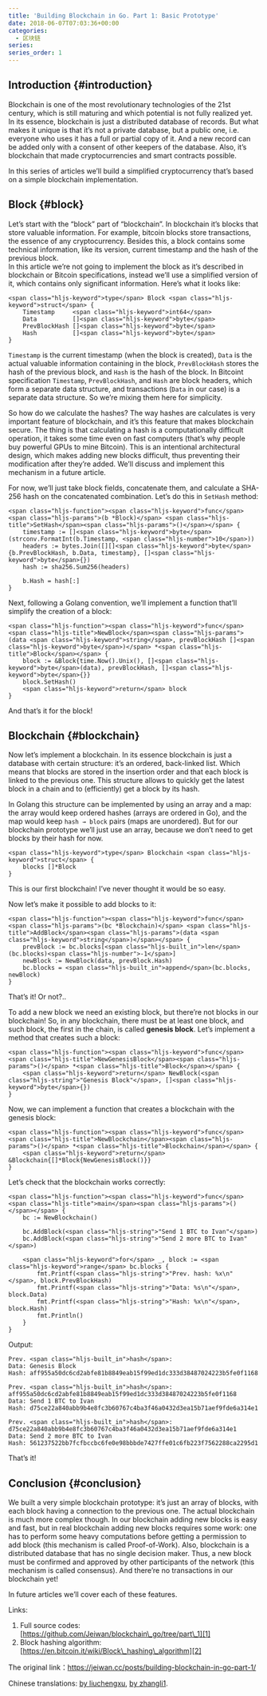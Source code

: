 ```yaml
---
title: 'Building Blockchain in Go. Part 1: Basic Prototype'
date: 2018-06-07T07:03:36+00:00
categories:
  - 区块链
series:
series_order: 1
---
```


## <span class="ez-toc-section" id="Introduction"></span>Introduction<span class="ez-toc-section-end"></span> {#introduction}

Blockchain is one of the most revolutionary technologies of the 21st century, which is still maturing and which potential is not fully realized yet. In its essence, blockchain is just a distributed database of records. But what makes it unique is that it’s not a private database, but a public one, i.e. everyone who uses it has a full or partial copy of it. And a new record can be added only with a consent of other keepers of the database. Also, it’s blockchain that made cryptocurrencies and smart contracts possible.

In this series of articles we’ll build a simplified cryptocurrency that’s based on a simple blockchain implementation.

## <span class="ez-toc-section" id="Block"></span>Block<span class="ez-toc-section-end"></span> {#block}

Let’s start with the “block” part of “blockchain”. In blockchain it’s blocks that store valuable information. For example, bitcoin blocks store transactions, the essence of any cryptocurrency. Besides this, a block contains some technical information, like its version, current timestamp and the hash of the previous block.  
In this article we’re not going to implement the block as it’s described in blockchain or Bitcoin specifications, instead we’ll use a simplified version of it, which contains only significant information. Here’s what it looks like:

<pre><code class="language-go hljs">&lt;span class="hljs-keyword">type&lt;/span> Block &lt;span class="hljs-keyword">struct&lt;/span> {
	Timestamp     &lt;span class="hljs-keyword">int64&lt;/span>
	Data          []&lt;span class="hljs-keyword">byte&lt;/span>
	PrevBlockHash []&lt;span class="hljs-keyword">byte&lt;/span>
	Hash          []&lt;span class="hljs-keyword">byte&lt;/span>
}
</code></pre>

`Timestamp` is the current timestamp (when the block is created), `Data` is the actual valuable information containing in the block, `PrevBlockHash` stores the hash of the previous block, and `Hash` is the hash of the block. In Bitcoint specification `Timestamp`, `PrevBlockHash`, and `Hash` are block headers, which form a separate data structure, and transactions (`Data` in our case) is a separate data structure. So we’re mixing them here for simplicity.

So how do we calculate the hashes? The way hashes are calculates is very important feature of blockchain, and it’s this feature that makes blockchain secure. The thing is that calculating a hash is a computationally difficult operation, it takes some time even on fast computers (that’s why people buy powerful GPUs to mine Bitcoin). This is an intentional architectural design, which makes adding new blocks difficult, thus preventing their modification after they’re added. We’ll discuss and implement this mechanism in a future article.

For now, we’ll just take block fields, concatenate them, and calculate a SHA-256 hash on the concatenated combination. Let’s do this in `SetHash` method:

<pre><code class="language-go hljs">&lt;span class="hljs-function">&lt;span class="hljs-keyword">func&lt;/span> &lt;span class="hljs-params">(b *Block)&lt;/span> &lt;span class="hljs-title">SetHash&lt;/span>&lt;span class="hljs-params">()&lt;/span>&lt;/span> {
	timestamp := []&lt;span class="hljs-keyword">byte&lt;/span>(strconv.FormatInt(b.Timestamp, &lt;span class="hljs-number">10&lt;/span>))
	headers := bytes.Join([][]&lt;span class="hljs-keyword">byte&lt;/span>{b.PrevBlockHash, b.Data, timestamp}, []&lt;span class="hljs-keyword">byte&lt;/span>{})
	hash := sha256.Sum256(headers)

	b.Hash = hash[:]
}
</code></pre>

Next, following a Golang convention, we’ll implement a function that’ll simplify the creation of a block:

<pre><code class="language-go hljs">&lt;span class="hljs-function">&lt;span class="hljs-keyword">func&lt;/span> &lt;span class="hljs-title">NewBlock&lt;/span>&lt;span class="hljs-params">(data &lt;span class="hljs-keyword">string&lt;/span>, prevBlockHash []&lt;span class="hljs-keyword">byte&lt;/span>)&lt;/span> *&lt;span class="hljs-title">Block&lt;/span>&lt;/span> {
	block := &Block{time.Now().Unix(), []&lt;span class="hljs-keyword">byte&lt;/span>(data), prevBlockHash, []&lt;span class="hljs-keyword">byte&lt;/span>{}}
	block.SetHash()
	&lt;span class="hljs-keyword">return&lt;/span> block
}
</code></pre>

And that’s it for the block!

## <span class="ez-toc-section" id="Blockchain"></span>Blockchain<span class="ez-toc-section-end"></span> {#blockchain}

Now let’s implement a blockchain. In its essence blockchain is just a database with certain structure: it’s an ordered, back-linked list. Which means that blocks are stored in the insertion order and that each block is linked to the previous one. This structure allows to quickly get the latest block in a chain and to (efficiently) get a block by its hash.

In Golang this structure can be implemented by using an array and a map: the array would keep ordered hashes (arrays are ordered in Go), and the map would keep `hash → block` pairs (maps are unordered). But for our blockchain prototype we’ll just use an array, because we don’t need to get blocks by their hash for now.

<pre><code class="language-go hljs">&lt;span class="hljs-keyword">type&lt;/span> Blockchain &lt;span class="hljs-keyword">struct&lt;/span> {
	blocks []*Block
}
</code></pre>

This is our first blockchain! I’ve never thought it would be so easy.

Now let’s make it possible to add blocks to it:

<pre><code class="language-go hljs">&lt;span class="hljs-function">&lt;span class="hljs-keyword">func&lt;/span> &lt;span class="hljs-params">(bc *Blockchain)&lt;/span> &lt;span class="hljs-title">AddBlock&lt;/span>&lt;span class="hljs-params">(data &lt;span class="hljs-keyword">string&lt;/span>)&lt;/span>&lt;/span> {
	prevBlock := bc.blocks[&lt;span class="hljs-built_in">len&lt;/span>(bc.blocks)&lt;span class="hljs-number">-1&lt;/span>]
	newBlock := NewBlock(data, prevBlock.Hash)
	bc.blocks = &lt;span class="hljs-built_in">append&lt;/span>(bc.blocks, newBlock)
}
</code></pre>

That’s it! Or not?..

To add a new block we need an existing block, but there’re not blocks in our blockchain! So, in any blockchain, there must be at least one block, and such block, the first in the chain, is called **genesis block**. Let’s implement a method that creates such a block:

<pre><code class="language-go hljs">&lt;span class="hljs-function">&lt;span class="hljs-keyword">func&lt;/span> &lt;span class="hljs-title">NewGenesisBlock&lt;/span>&lt;span class="hljs-params">()&lt;/span> *&lt;span class="hljs-title">Block&lt;/span>&lt;/span> {
	&lt;span class="hljs-keyword">return&lt;/span> NewBlock(&lt;span class="hljs-string">"Genesis Block"&lt;/span>, []&lt;span class="hljs-keyword">byte&lt;/span>{})
}
</code></pre>

Now, we can implement a function that creates a blockchain with the genesis block:

<pre><code class="language-go hljs">&lt;span class="hljs-function">&lt;span class="hljs-keyword">func&lt;/span> &lt;span class="hljs-title">NewBlockchain&lt;/span>&lt;span class="hljs-params">()&lt;/span> *&lt;span class="hljs-title">Blockchain&lt;/span>&lt;/span> {
	&lt;span class="hljs-keyword">return&lt;/span> &Blockchain{[]*Block{NewGenesisBlock()}}
}
</code></pre>

Let’s check that the blockchain works correctly:

<pre><code class="language-go hljs">&lt;span class="hljs-function">&lt;span class="hljs-keyword">func&lt;/span> &lt;span class="hljs-title">main&lt;/span>&lt;span class="hljs-params">()&lt;/span>&lt;/span> {
	bc := NewBlockchain()

	bc.AddBlock(&lt;span class="hljs-string">"Send 1 BTC to Ivan"&lt;/span>)
	bc.AddBlock(&lt;span class="hljs-string">"Send 2 more BTC to Ivan"&lt;/span>)

	&lt;span class="hljs-keyword">for&lt;/span> _, block := &lt;span class="hljs-keyword">range&lt;/span> bc.blocks {
		fmt.Printf(&lt;span class="hljs-string">"Prev. hash: %x\n"&lt;/span>, block.PrevBlockHash)
		fmt.Printf(&lt;span class="hljs-string">"Data: %s\n"&lt;/span>, block.Data)
		fmt.Printf(&lt;span class="hljs-string">"Hash: %x\n"&lt;/span>, block.Hash)
		fmt.Println()
	}
}
</code></pre>

Output:

<pre><code class="hljs bash">Prev. &lt;span class="hljs-built_in">hash&lt;/span>:
Data: Genesis Block
Hash: aff955a50dc6cd2abfe81b8849eab15f99ed1dc333d38487024223b5fe0f1168

Prev. &lt;span class="hljs-built_in">hash&lt;/span>: aff955a50dc6cd2abfe81b8849eab15f99ed1dc333d38487024223b5fe0f1168
Data: Send 1 BTC to Ivan
Hash: d75ce22a840abb9b4e8fc3b60767c4ba3f46a0432d3ea15b71aef9fde6a314e1

Prev. &lt;span class="hljs-built_in">hash&lt;/span>: d75ce22a840abb9b4e8fc3b60767c4ba3f46a0432d3ea15b71aef9fde6a314e1
Data: Send 2 more BTC to Ivan
Hash: 561237522bb7fcfbccbc6fe0e98bbbde7427ffe01c6fb223f7562288ca2295d1
</code></pre>

That’s it!

## <span class="ez-toc-section" id="Conclusion"></span>Conclusion<span class="ez-toc-section-end"></span> {#conclusion}

We built a very simple blockchain prototype: it’s just an array of blocks, with each block having a connection to the previous one. The actual blockchain is much more complex though. In our blockchain adding new blocks is easy and fast, but in real blockchain adding new blocks requires some work: one has to perform some heavy computations before getting a permission to add block (this mechanism is called Proof-of-Work). Also, blockchain is a distributed database that has no single decision maker. Thus, a new block must be confirmed and approved by other participants of the network (this mechanism is called consensus). And there’re no transactions in our blockchain yet!

In future articles we’ll cover each of these features.

Links:

  1. Full source codes: [https://github.com/Jeiwan/blockchain\_go/tree/part\_1][1]
  2. Block hashing algorithm: [https://en.bitcoin.it/wiki/Block\_hashing\_algorithm][2]

The original link：<https://jeiwan.cc/posts/building-blockchain-in-go-part-1/>

Chinese translations: [by liuchengxu][3], [by zhangli1][4].

 [1]: https://github.com/Jeiwan/blockchain_go/tree/part_1
 [2]: https://en.bitcoin.it/wiki/Block_hashing_algorithm
 [3]: https://github.com/liuchengxu/blockchain-tutorial/blob/master/content/part-1/basic-prototype.md
 [4]: https://zhangli1.gitbooks.io/dummies-for-blockchain/content/
